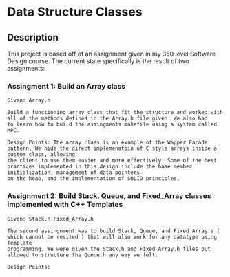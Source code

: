 # Data Structure Classes

## Description

This project is based off of an assignment given in my 350 level Software Design course. The current state specifically is the result of two assignments:
 
  ### Assingment 1: Build an Array class 
  
    Given: Array.h 
    
    Build a functioning array class that fit the structure and worked with all of the methods defined in the Array.h file given. We also had
    to learn how to build the assingments makefile using a system called MPC. 
  
    Design Points: The array class is an example of the Wapper Facade pattern. We hide the direct implemenatoin of C style arrays inside a custom class, allowing
    the client to use them easier and more effectively. Some of the best practices implemented in this design include the base member initialization, management of data pointers
    on the heap, and the implementation of SOLID principles.
  
  ### Assignment 2: Build Stack, Queue, and Fixed_Array classes implemented with C++ Templates
  
    Given: Stack.h Fixed_Array.h 
    
    The second assingnment was to build Stack, Queue, and Fixed Array's ( which cannot be resized ) that will also work for any datatype using Template 
    programming. We were given the Stack.h and Fixed_Array.h files but allowed to structure the Queue.h any way we felt.
    
    Design Points:
    
    
